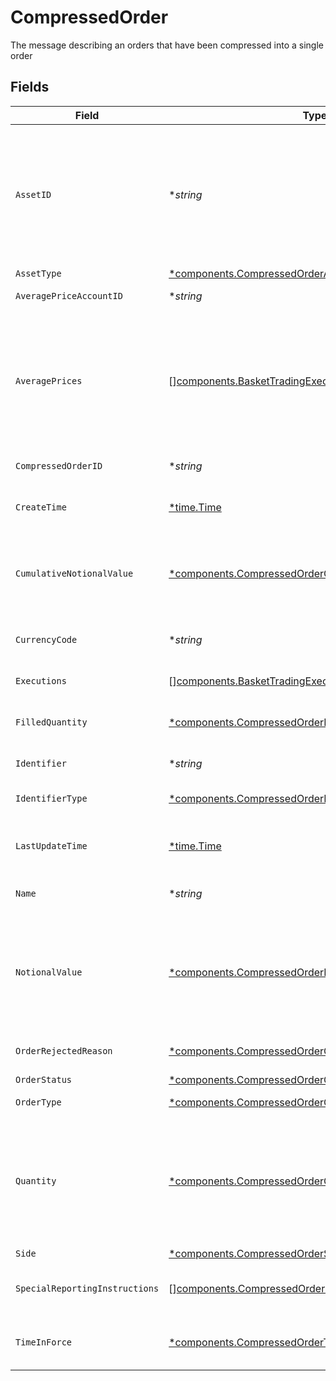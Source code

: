 # CompressedOrder

The message describing an orders that have been compressed into a single order


## Fields

| Field                                                                                                                                                                                                                                                                                                                                             | Type                                                                                                                                                                                                                                                                                                                                              | Required                                                                                                                                                                                                                                                                                                                                          | Description                                                                                                                                                                                                                                                                                                                                       | Example                                                                                                                                                                                                                                                                                                                                           |
| ------------------------------------------------------------------------------------------------------------------------------------------------------------------------------------------------------------------------------------------------------------------------------------------------------------------------------------------------- | ------------------------------------------------------------------------------------------------------------------------------------------------------------------------------------------------------------------------------------------------------------------------------------------------------------------------------------------------- | ------------------------------------------------------------------------------------------------------------------------------------------------------------------------------------------------------------------------------------------------------------------------------------------------------------------------------------------------- | ------------------------------------------------------------------------------------------------------------------------------------------------------------------------------------------------------------------------------------------------------------------------------------------------------------------------------------------------- | ------------------------------------------------------------------------------------------------------------------------------------------------------------------------------------------------------------------------------------------------------------------------------------------------------------------------------------------------- |
| `AssetID`                                                                                                                                                                                                                                                                                                                                         | **string*                                                                                                                                                                                                                                                                                                                                         | :heavy_minus_sign:                                                                                                                                                                                                                                                                                                                                | Apex Asset ID for this asset. This will not be returned in the initial CreateOrder response and will be available after an order completes validation. If the provided identifier does not match any Apex asset available for trading, an OrderRejectReason of "UNKNOWN_SECURITY" will be returned and the asset_id will not be set.              | 22091                                                                                                                                                                                                                                                                                                                                             |
| `AssetType`                                                                                                                                                                                                                                                                                                                                       | [*components.CompressedOrderAssetType](../../models/components/compressedorderassettype.md)                                                                                                                                                                                                                                                       | :heavy_minus_sign:                                                                                                                                                                                                                                                                                                                                | The type of the asset in this order                                                                                                                                                                                                                                                                                                               | EQUITY                                                                                                                                                                                                                                                                                                                                            |
| `AveragePriceAccountID`                                                                                                                                                                                                                                                                                                                           | **string*                                                                                                                                                                                                                                                                                                                                         | :heavy_minus_sign:                                                                                                                                                                                                                                                                                                                                | The identifier of the account transacting this order                                                                                                                                                                                                                                                                                              | 01HBRQ5BW6ZAY4BNWP4GWRD80X                                                                                                                                                                                                                                                                                                                        |
| `AveragePrices`                                                                                                                                                                                                                                                                                                                                   | [][components.BasketTradingExecutedPrice](../../models/components/baskettradingexecutedprice.md)                                                                                                                                                                                                                                                  | :heavy_minus_sign:                                                                                                                                                                                                                                                                                                                                | The average prices, as weighted averages, across all executions in this order. Will be absent if an order has no executions.<br/><br/> When asset_type = EQUITY, there will be at most one value present, with a type of PRICE_PER_UNIT. This will have up to 4 decimal places for USD amounts less than $1, and a maximum of two for larger USD amounts. | [<br/>{<br/>"price": {<br/>"value": "99.20"<br/>},<br/>"type": "PRICE_PER_UNIT"<br/>}<br/>]                                                                                                                                                                                                                                                       |
| `CompressedOrderID`                                                                                                                                                                                                                                                                                                                               | **string*                                                                                                                                                                                                                                                                                                                                         | :heavy_minus_sign:                                                                                                                                                                                                                                                                                                                                | System generated unique id for the compressed order.                                                                                                                                                                                                                                                                                              | ebb0c9b5-2c74-45c9-a4ab-40596b778706                                                                                                                                                                                                                                                                                                              |
| `CreateTime`                                                                                                                                                                                                                                                                                                                                      | [*time.Time](https://pkg.go.dev/time#Time)                                                                                                                                                                                                                                                                                                        | :heavy_minus_sign:                                                                                                                                                                                                                                                                                                                                | Time of the order creation                                                                                                                                                                                                                                                                                                                        | {<br/>"nanos": 902000000,<br/>"seconds": 1712081516<br/>}                                                                                                                                                                                                                                                                                         |
| `CumulativeNotionalValue`                                                                                                                                                                                                                                                                                                                         | [*components.CompressedOrderCumulativeNotionalValue](../../models/components/compressedordercumulativenotionalvalue.md)                                                                                                                                                                                                                           | :heavy_minus_sign:                                                                                                                                                                                                                                                                                                                                | The product of order quantity & price, summed across all fills, reported in the currency specified in the order. (This will be rounded to 2 decimal places for USD currencies). Will be absent if an order has no fill information.                                                                                                               | {<br/>"value": "120.68"<br/>}                                                                                                                                                                                                                                                                                                                     |
| `CurrencyCode`                                                                                                                                                                                                                                                                                                                                    | **string*                                                                                                                                                                                                                                                                                                                                         | :heavy_minus_sign:                                                                                                                                                                                                                                                                                                                                | Defaults to "USD". Only "USD" is supported. Full list of currency codes is defined at: https://en.wikipedia.org/wiki/ISO_4217                                                                                                                                                                                                                     | USD                                                                                                                                                                                                                                                                                                                                               |
| `Executions`                                                                                                                                                                                                                                                                                                                                      | [][components.BasketTradingExecutions](../../models/components/baskettradingexecutions.md)                                                                                                                                                                                                                                                        | :heavy_minus_sign:                                                                                                                                                                                                                                                                                                                                | The execution-level details that compose this order                                                                                                                                                                                                                                                                                               |                                                                                                                                                                                                                                                                                                                                                   |
| `FilledQuantity`                                                                                                                                                                                                                                                                                                                                  | [*components.CompressedOrderFilledQuantity](../../models/components/compressedorderfilledquantity.md)                                                                                                                                                                                                                                             | :heavy_minus_sign:                                                                                                                                                                                                                                                                                                                                | The summed quantity value across all fills in this order, up to a maximum of 5 decimal places. Will be absent if an order has no fill information.                                                                                                                                                                                                | FILLED                                                                                                                                                                                                                                                                                                                                            |
| `Identifier`                                                                                                                                                                                                                                                                                                                                      | **string*                                                                                                                                                                                                                                                                                                                                         | :heavy_minus_sign:                                                                                                                                                                                                                                                                                                                                | Identifier of the asset (of the type specified in `identifier_type`).                                                                                                                                                                                                                                                                             | SBUX                                                                                                                                                                                                                                                                                                                                              |
| `IdentifierType`                                                                                                                                                                                                                                                                                                                                  | [*components.CompressedOrderIdentifierType](../../models/components/compressedorderidentifiertype.md)                                                                                                                                                                                                                                             | :heavy_minus_sign:                                                                                                                                                                                                                                                                                                                                | The identifier type of the asset being ordered. For Equities: only SYMBOL is supported                                                                                                                                                                                                                                                            | SYMBOL                                                                                                                                                                                                                                                                                                                                            |
| `LastUpdateTime`                                                                                                                                                                                                                                                                                                                                  | [*time.Time](https://pkg.go.dev/time#Time)                                                                                                                                                                                                                                                                                                        | :heavy_minus_sign:                                                                                                                                                                                                                                                                                                                                | Time of the last order update                                                                                                                                                                                                                                                                                                                     | {<br/>"nanos": 360000000,<br/>"seconds": 1712081569<br/>}                                                                                                                                                                                                                                                                                         |
| `Name`                                                                                                                                                                                                                                                                                                                                            | **string*                                                                                                                                                                                                                                                                                                                                         | :heavy_minus_sign:                                                                                                                                                                                                                                                                                                                                | System generated name of the order.                                                                                                                                                                                                                                                                                                               | correspondents/01HPMZZM6RKMVZA1JQ63RQKJRP/baskets/fffd326-72fa-4d2b-bd1f-45384fe5d521/compressedOrders/ebb0c9b5-2c74-45c9-a4ab-40596b778706                                                                                                                                                                                                       |
| `NotionalValue`                                                                                                                                                                                                                                                                                                                                   | [*components.CompressedOrderNotionalValue](../../models/components/compressedordernotionalvalue.md)                                                                                                                                                                                                                                               | :heavy_minus_sign:                                                                                                                                                                                                                                                                                                                                | Notional quantity of the order, measured in USD. Maximum 2 decimal place precision. Either a quantity or notional_value MUST be specified (but not both). For Equities: currently not supported yet For Mutual Funds: Only supported for BUY orders. The order will be transacted at the full notional amount specified.                          | {<br/>"value": "100.54"<br/>}                                                                                                                                                                                                                                                                                                                     |
| `OrderRejectedReason`                                                                                                                                                                                                                                                                                                                             | [*components.CompressedOrderOrderRejectedReason](../../models/components/compressedorderorderrejectedreason.md)                                                                                                                                                                                                                                   | :heavy_minus_sign:                                                                                                                                                                                                                                                                                                                                | When an order has the REJECTED status, this will be populated with a system code describing the rejection.                                                                                                                                                                                                                                        | BELOW_NOTIONAL_MINIMUM                                                                                                                                                                                                                                                                                                                            |
| `OrderStatus`                                                                                                                                                                                                                                                                                                                                     | [*components.CompressedOrderOrderStatus](../../models/components/compressedorderorderstatus.md)                                                                                                                                                                                                                                                   | :heavy_minus_sign:                                                                                                                                                                                                                                                                                                                                | The processing status of the order                                                                                                                                                                                                                                                                                                                | FILLED                                                                                                                                                                                                                                                                                                                                            |
| `OrderType`                                                                                                                                                                                                                                                                                                                                       | [*components.CompressedOrderOrderType](../../models/components/compressedorderordertype.md)                                                                                                                                                                                                                                                       | :heavy_minus_sign:                                                                                                                                                                                                                                                                                                                                | The execution type of this order. Only MARKET is supported.                                                                                                                                                                                                                                                                                       | MARKET                                                                                                                                                                                                                                                                                                                                            |
| `Quantity`                                                                                                                                                                                                                                                                                                                                        | [*components.CompressedOrderQuantity](../../models/components/compressedorderquantity.md)                                                                                                                                                                                                                                                         | :heavy_minus_sign:                                                                                                                                                                                                                                                                                                                                | Numeric quantity of the order. Either a quantity or notional_value MUST be specified (but not both). For Equities: Represents the number of shares, must be greater than zero and may not exceed 5 decimal places. For Mutual Funds: Only supported for SELL orders. Represents the number of shares, up to a maximum of 3 decimal places.        | {<br/>"value": "20.55219"<br/>}                                                                                                                                                                                                                                                                                                                   |
| `Side`                                                                                                                                                                                                                                                                                                                                            | [*components.CompressedOrderSide](../../models/components/compressedorderside.md)                                                                                                                                                                                                                                                                 | :heavy_minus_sign:                                                                                                                                                                                                                                                                                                                                | The side of this order.                                                                                                                                                                                                                                                                                                                           | BUY                                                                                                                                                                                                                                                                                                                                               |
| `SpecialReportingInstructions`                                                                                                                                                                                                                                                                                                                    | [][components.CompressedOrderSpecialReportingInstructions](../../models/components/compressedorderspecialreportinginstructions.md)                                                                                                                                                                                                                | :heavy_minus_sign:                                                                                                                                                                                                                                                                                                                                | Special Reporting Instructions to be applied to this order. Can include multiple Instructions.                                                                                                                                                                                                                                                    | [<br/>"UNSOLICITED",<br/>"ROUND_UP"<br/>]                                                                                                                                                                                                                                                                                                         |
| `TimeInForce`                                                                                                                                                                                                                                                                                                                                     | [*components.CompressedOrderTimeInForce](../../models/components/compressedordertimeinforce.md)                                                                                                                                                                                                                                                   | :heavy_minus_sign:                                                                                                                                                                                                                                                                                                                                | Must be the value "DAY". Regulatory requirements dictate that the system capture the intended time_in_force, which is why this a mandatory field.                                                                                                                                                                                                 | DAY                                                                                                                                                                                                                                                                                                                                               |